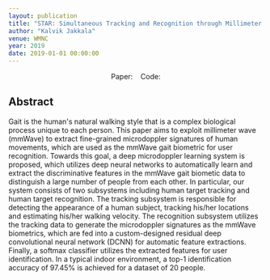```yaml
---
layout: publication
title: "STAR: Simultaneous Tracking and Recognition through Millimeter Waves and Deep Learning"
author: "Kalvik Jakkala"
venue: WMNC
year: 2019
date: 2019-01-01 00:00:00
---
```


<center>
Paper: <a href="https://nbviewer.org/github/kdkalvik/mmWave-user-recognition/blob/master/paper.pdf"><span style="color: #4285F4;"><i class="fa fa-file-text"></i></span></a>
&nbsp;&nbsp;
Code: <a href="https://github.com/kdkalvik/mmWave-user-recognition"><span style="color: #4285F4;"><i class="fa fa-github"></i></span></a>
</center>

## Abstract
Gait is the human's natural walking style that is a complex biological process unique to each person. This paper aims to exploit millimeter wave (mmWave) to extract fine-grained microdoppler signatures of human movements, which are used as the mmWave gait biometric for user recognition. Towards this goal, a deep microdoppler learning system is proposed, which utilizes deep neural networks to automatically learn and extract the discriminative features in the mmWave gait biometic data to distinguish a large number of people from each other. In particular, our system consists of two subsystems including human target tracking and human target recognition. The tracking subsystem is responsible for detecting the appearance of a human subject, tracking his/her locations and estimating his/her walking velocity. The recognition subsystem utilizes the tracking data to generate the microdoppler signatures as the mmWave biometrics, which are fed into a custom-designed residual deep convolutional neural network (DCNN) for automatic feature extractions. Finally, a softmax classifier utilizes the extracted features for user identification. In a typical indoor environment, a top-1 identification accuracy of 97.45% is achieved for a dataset of 20 people.
